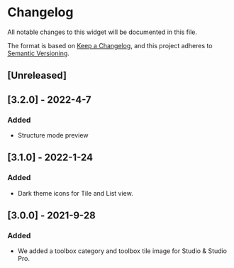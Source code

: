 # Changelog

All notable changes to this widget will be documented in this file.

The format is based on [Keep a Changelog](https://keepachangelog.com/en/1.0.0/), and this project adheres to [Semantic Versioning](https://semver.org/spec/v2.0.0.html).

## [Unreleased]

## [3.2.0] - 2022-4-7

### Added

-   Structure mode preview

## [3.1.0] - 2022-1-24

### Added

-   Dark theme icons for Tile and List view.

## [3.0.0] - 2021-9-28

### Added

-   We added a toolbox category and toolbox tile image for Studio & Studio Pro.
